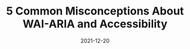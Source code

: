 ---
date: 2021-12-20
permalink: false
publisher: boiaorg
tags:
  - accessibility
  - aria
  - html
target_url: https://www.boia.org/blog/5-common-misconceptions-about-wai-aria-and-accessibility
title: 5 Common Misconceptions About WAI-ARIA and Accessibility
---